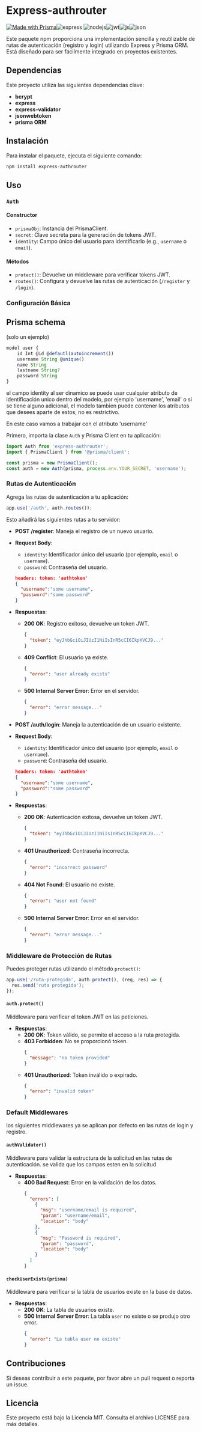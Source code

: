 

# Express-authrouter

 [![Made with Prisma](https://img.shields.io/badge/Prisma-3982CE?style=for-the-badge&logo=Prisma&logoColor=white)](https://prisma.io)![express](https://img.shields.io/badge/Express%20js-000000?style=for-the-badge&logo=express&logoColor=white) ![nodejs](https://img.shields.io/badge/Node%20js-339933?style=for-the-badge&logo=nodedotjs&logoColor=white)![jwt](https://img.shields.io/badge/JWT-000000?style=for-the-badge&logo=JSON%20web%20tokens&logoColor=white)![js](https://img.shields.io/badge/JavaScript-323330?style=for-the-badge&logo=javascript&logoColor=F7DF1E)![json](https://img.shields.io/badge/json-5E5C5C?style=for-the-badge&logo=json&logoColor=white)

Este paquete npm proporciona una implementación sencilla y reutilizable de rutas de autenticación (registro y login) utilizando Express y Prisma ORM. Está diseñado para ser fácilmente integrado en proyectos existentes.

## Dependencias

Este proyecto utiliza las siguientes dependencias clave:

* **bcrypt** 
* **express** 
* **express-validator**
* **jsonwebtoken**
* **prisma ORM**


## Instalación

Para instalar el paquete, ejecuta el siguiente comando:

```bash
npm install express-authrouter
```

## Uso

### `Auth`

#### Constructor

- `prismaObj`: Instancia del PrismaClient.
- `secret`: Clave secreta para la generación de tokens JWT.
- `identity`: Campo único del usuario para identificarlo (e.g., `username` o `email`).

#### Métodos

- `protect()`: Devuelve un middleware para verificar tokens JWT.
- `routes()`: Configura y devuelve las rutas de autenticación (`/register` y `/login`).

### Configuración Básica

## Prisma schema
(solo un ejemplo)
``` javascript
model user {
    id Int @id @defautl(autoincrement())
    username String @unique()
    name String 
    lastname String?
    password String
}
```

el campo identity al ser dinamico se puede usar cualquier atributo de identificación unico dentro del modelo, por ejemplo 'username', 'email' o si se tiene alguno adicional, el modelo tambien puede contener los atributos que desees aparte de estos, no es restrictivo.

En este caso vamos a trabajar con el atributo 'username'

Primero, importa la clase `Auth` y Prisma Client en tu aplicación:

```javascript
import Auth from 'express-authrouter';
import { PrismaClient } from '@prisma/client';

const prisma = new PrismaClient();
const auth = new Auth(prisma, process.env.YOUR_SECRET, 'username'); 
```

### Rutas de Autenticación

Agrega las rutas de autenticación a tu aplicación:

```javascript
app.use('/auth', auth.routes());
```

Esto añadirá las siguientes rutas a tu servidor:

- **POST /register**: Maneja el registro de un nuevo usuario.

- **Request Body**:
  - `identity`: Identificador único del usuario (por ejemplo, `email` o `username`).
  - `password`: Contraseña del usuario.

  ``` json
  headers: token: 'authtoken'
  {
    "username":"some username",
    "password":"some password"
  }
  ```

- **Respuestas**:
  - **200 OK**: Registro exitoso, devuelve un token JWT.
    ```json
    {
      "token": "eyJhbGciOiJIUzI1NiIsInR5cCI6IkpXVCJ9..."
    }
    ```
  - **409 Conflict**: El usuario ya existe.
    ```json
    {
      "error": "user already exists"
    }
    ```
  - **500 Internal Server Error**: Error en el servidor.
    ```json
    {
      "error": "error message..."
    }
    ```


- **POST /auth/login**:
Maneja la autenticación de un usuario existente.

- **Request Body**:
  - `identity`: Identificador único del usuario (por ejemplo, `email` o `username`).
  - `password`: Contraseña del usuario.
  
  ``` json
  headers: token: 'authtoken'
  {
    "username":"some username",
    "password":"some password"
  }
  ```

- **Respuestas**:
  - **200 OK**: Autenticación exitosa, devuelve un token JWT.
    ```json
    {
      "token": "eyJhbGciOiJIUzI1NiIsInR5cCI6IkpXVCJ9..."
    }
    ```
  - **401 Unauthorized**: Contraseña incorrecta.
    ```json
    {
      "error": "incorrect password"
    }
    ```
  - **404 Not Found**: El usuario no existe.
    ```json
    {
      "error": "user not found"
    }
    ```
  - **500 Internal Server Error**: Error en el servidor.
    ```json
    {
      "error": "error message..."
    }
    ```

### Middleware de Protección de Rutas

Puedes proteger rutas utilizando el método `protect()`:

```javascript
app.use('/ruta-protegida', auth.protect(), (req, res) => {
  res.send('ruta protegida');
});
```

#### `auth.protect()`

Middleware para verificar el token JWT en las peticiones.

- **Respuestas**:
  - **200 OK**: Token válido, se permite el acceso a la ruta protegida.
  - **403 Forbidden**: No se proporcionó token.
    ```json
    {
      "message": "no token provided"
    }
    ```
  - **401 Unauthorized**: Token inválido o expirado.
    ```json
    {
      "error": "invalid token"
    }
    ```


### Default Middlewares

los siguientes middlewares ya se aplican por defecto en las rutas de login y registro.

#### `authValidator()`

Middleware para validar la estructura de la solicitud en las rutas de autenticación. se valida que los campos esten en la solicitud 

- **Respuestas**:
  - **400 Bad Request**: Error en la validación de los datos.
    ```json
    {
      "errors": [
        {
          "msg": "username/email is required",
          "param": "username/email",
          "location": "body"
        },
        {
          "msg": "Password is required",
          "param": "password",
          "location": "body"
        }
      ]
    }
    ```

#### `checkUserExists(prisma)`

Middleware para verificar si la tabla de usuarios existe en la base de datos.

- **Respuestas**:
  - **200 OK**: La tabla de usuarios existe.
  - **500 Internal Server Error**: La tabla `user` no existe o se produjo otro error.
    ```json
    {
      "error": "La tabla user no existe"
    }
    ```

## Contribuciones

Si deseas contribuir a este paquete, por favor abre un pull request o reporta un issue.

## Licencia

Este proyecto está bajo la Licencia MIT. Consulta el archivo LICENSE para más detalles.